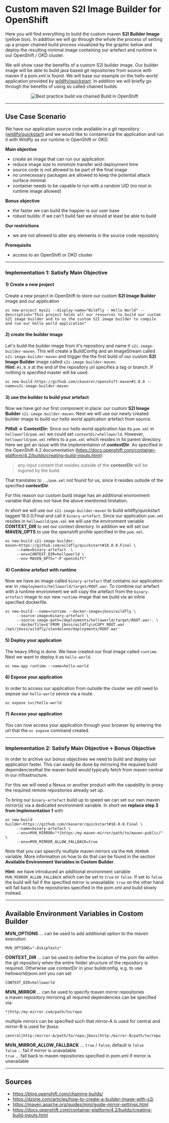 # Custom maven S2I Image Builder for OpenShift

 Here you will find everything to build the custom maven **S2I Builder Image** (yellow box). In addition we will go through the whole the process of setting up a proper chained build process visualized by the graphic below and deploy the resulting minimal image containing our artefact and runtime in our OpenShift / OKD cluster. 

We will show case the benefits of a custom S2I builder image. Our builder image will be able to build java based git repositories from source with maven if a pom.xml is found. We will base our example on the hello world application provided by [wildlfy/quickstart](https://github.com/wildfly/quickstart). In addition we will briefly go through the benefits of using so called chained builds.

<p align="center">
<img alt="Best practice build via chained Build in OpenShift" src="./.images/chained-build-color.png">
</p>

---

## Use Case Scenario

We have our application source code available in a git repository ([wildlfy/quickstart](https://github.com/wildfly/quickstart)) and we would like to containerize the application and run it with Wildfly as our runtime in OpenShift or OKD. 

**Main objective**
* create an image that can run our application
* reduce image size to minimize transfer and deployment time
* source code is not allowed to be part of the final image
* no unnecessary packages are allowed to keep the potential attack surface minimal
* container needs to be capable to run with a random UID (no root in runtime image allowed)

**Bonus objective**
* the faster we can build the happier is our user base <br>
* robust builds: if we can't build fast we should at least be able to build

**Our restrictions**
* we are not allowed to alter any elements in the source code repository <br>

**Prerequisits**
* access to an OpenShift or OKD cluster

---

### Implementation 1: Satisfy Main Objective

#### 1) Create a new project
Create a new project in OpenShift to store our custom **S2I Image Builder** image and our application

```
oc new-project mys2i --display-name="Wildfly - Hello World" --description="This project holds all our resources to build our custom S2I image builder and to us the custom S2I image builder to compile and run our hello world application"
```

#### 2) create the builder image 
Let's build the builder image from it's repository and name it `s2i-image-builder-maven`. This will create a BuildConfig and an ImageStream called `s2i-image-builder-maven` and trigger the the first build of our custom **S2I Image Builder** image called `s2i-image-builder-maven`. <br> 
**Hint:** `#1.0.0` at the end of the repository url specifies a tag or branch. If nothing is specified master will be used.

```
oc new-build https://github.com/ckaserer/openshift-maven#1.0.0 --name=s2i-image-builder-maven
```

#### 3) use the builder to build your artefact
Now we have got our first component in place: our custom **S2I Image Builder** `s2i-image-builder-maven`. Next we will use our newly created builder image to build our hello world application artefact from source. 

**Pitfall -> ContextDir:** Since our hello world application has its `pom.xml` in `helloworld/pom.xml` we could set `contextDir=helloworld`. However, `helloworld/pom.xml` refers to a `pom.xml` which resides in its parent directory. Here we got an issue with the implementation of **contextDir**. As specified in the OpenShift 4.2 documentation (https://docs.openshift.com/container-platform/4.2/builds/creating-build-inputs.html):

> any input content that resides outside of the **contextDir** will be ingored by the build. 

That translates to `../pom.xml` not found for us, since it resides outside of the specified **contextDir**.

For this reason our custom build image has an additional environment variable that does not have the above mentioned limitation.

In short we will use our `s2i-image-builder-maven` to build wildfly/quickstart tagged 18.0.0.Final and call it `binary-artefact`. Since our application `pom.xml` resides in `helloworld/pom.xml` we will use the environment variable **CONTEXT_DIR** to set our context directory. In addition we will set our **MAVEN_OPTS** to use the openshift profile specified in the `pom.xml`.

```
oc new-build s2i-image-builder-maven~https://github.com/wildfly/quickstart#18.0.0.Final \
     --name=binary-artefact  \
     --env=CONTEXT_DIR=helloworld \
     --env MAVEN_OPTS="-P openshift"
```

#### 4) Combine artefact with runtime
Now we have an image called `binary-artefact` that contains our application war in `/deployments/helloworld/target/ROOT.war`. To combine our artefact with a runtime environment we will copy the artefact from the `binary-artefact` image to our new `runtime` image that we build via an inline specified dockerfile.

```
oc new-build --name=runtime --docker-image=jboss/wildfly \
     --source-image=binary-artefact \
     --source-image-path=/deployments/helloworld/target/ROOT.war:. \
     --dockerfile=$'FROM jboss/wildfly\nCOPY ROOT.war /opt/jboss/wildfly/standalone/deployments/ROOT.war'
```

#### 5) Deploy your application
The heavy lifting is done. We have created our final image called `runtime`. Next we want to deploy it as `hello-world`.

```
oc new-app runtime --name=hello-world
```

#### 6) Expose your application
In order to access our application from outside the cluster we still need to expose our `hello-world` sevice via a route.

```
oc expose svc/hello-world
```

#### 7) Access your application
You can now access your application through your browser by entering the url that the `oc expose` command created.

---

### Implementation 2: Satisfy Main Objective + Bonus Objective

In order to archive our bonus objectives we need to build and deploy our application faster. This can easily be done by mirroring the required build dependenciesthat the maven build would typically fetch from maven central in our infrastructure.

For this we will need a Nexus or another product with the capability to proxy the required remote repositories already set up.

To bring our `binary-artefact` build up to speed we can set our own maven mirror(s) via a dedicated environment variable. In short we **replace step 3 from Implementation 1** with

```
oc new-build builder~https://github.com/ckaserer/quickstart#18.0.0.Final \
     --name=binary-artefact \
     --env=MVN_MIRROR="*|https:/my-maven-mirror/path/to/maven-public/" \
     --env=MVN_MIRROR_ALLOW_FALLBACK=true
```

Note that you can speecify multiple maven mirrors via the `MVN_MIRROR` variable. More information on how to do that can be found in the section **Available Environment Variables in Costom Builder**.

**Hint:** we have introduced an additional environment variable `MVN_MIRROR_ALLOW_FALLBACK` which can be set to `true` or `false`. If set to `false` the build will fail if the specified mirror is unavailable. `true` on the other hand will fall back to the repositories specified in the pom.xml and build slowly instead. 

---

## Available Environment Variables in Costom Builder

**MVN_OPTIONS** ... can be used to add additional option to the maven execution. <br>

```
MVN_OPTIONS="-DskipTests"
```

**CONTEXT_DIR** ... can be used to define the location of the pom file within the git repository 
                    when the entire folder structure of the repository is required. Otherwise use 
                    contextDir in your buildconfig. e.g. to use helloworld/pom.xml you can set

```
CONTEXT_DIR=helloworld
```

**MVN_MIRROR**  ... can be used to specify maven mirror repositories <br>
                    a maven repository mirroring all required dependencies can be specified via: 
                    
```
*|http:/my-mirror.com/path/to/repo
```

multiple mirrors can be specified such that mirror-A is used for central and 
mirror-B is used for jboss: 

```
central|http:/mirror-A/path/to/repo;jboss|http:/mirror-B/path/to/repo
```

**MVN_MIRROR_ALLOW_FALLBACK** ... `true` / `false`; default is `false` <br>
                                  `false` ... fail if mirror is unavailable <br>
                                  `true`  ... fall back to maven repositories specified in pom.xml if 
                                              mirror is unavailable

---

## Sources
* https://blog.openshift.com/chaining-builds/
* https://dzone.com/articles/how-to-create-a-builder-image-with-s2i
* https://maven.apache.org/guides/mini/guide-mirror-settings.html
* https://docs.openshift.com/container-platform/4.2/builds/creating-build-inputs.html
